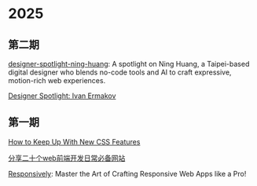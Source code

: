 # 2025

## 第二期
[designer-spotlight-ning-huang](https://tympanus.net/codrops/2025/05/17/designer-spotlight-ning-huang/): A spotlight on Ning Huang, a Taipei-based digital designer who blends no-code tools and AI to craft expressive, motion-rich web experiences.

[Designer Spotlight: Ivan Ermakov](https://tympanus.net/codrops/2025/07/11/designer-spotlight-ivan-ermakov/)

## 第一期
[How to Keep Up With New CSS Features](https://css-tricks.com/how-to-keep-up-with-new-css-features/)

[分享二十个web前端开发日常必备网站](https://www.cnblogs.com/tntweb/p/18022879)

[Responsively](https://responsively.app/): Master the Art of Crafting Responsive Web Apps like a Pro!
